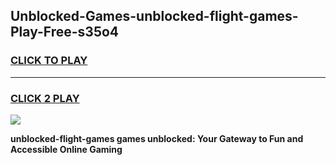 
## Unblocked-Games-unblocked-flight-games-Play-Free-s35o4
<h3>
<a href="https://premium76.site?title=unblocked-flight-games&ref=10A">CLICK TO PLAY</a></h3>
<hr>

<h3>
<a href="https://premium76.site?title=unblocked-flight-games&ref=10A">CLICK 2 PLAY</a>
  
</h3>

<a href="https://premium76.site?title=unblocked-flight-games&ref=10A"><img src="https://clearcache.store/games.png"></a>


**unblocked-flight-games games unblocked: Your Gateway to Fun and Accessible Online Gaming**
